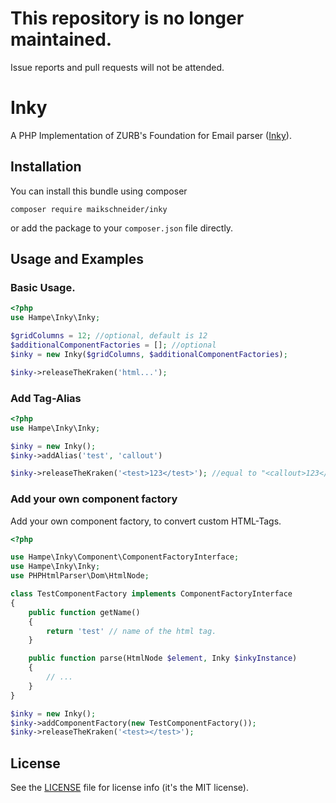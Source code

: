 # This repository is no longer maintained.
 
 Issue reports and pull requests will not be attended.

# Inky

A PHP Implementation of ZURB's Foundation for Email parser ([Inky](https://github.com/zurb/inky)).

## Installation

You can install this bundle using composer

    composer require maikschneider/inky

or add the package to your `composer.json` file directly.

## Usage and Examples

### Basic Usage.

```php
<?php
use Hampe\Inky\Inky;

$gridColumns = 12; //optional, default is 12
$additionalComponentFactories = []; //optional
$inky = new Inky($gridColumns, $additionalComponentFactories);

$inky->releaseTheKraken('html...');
```

### Add Tag-Alias

```php
<?php
use Hampe\Inky\Inky;

$inky = new Inky();
$inky->addAlias('test', 'callout')

$inky->releaseTheKraken('<test>123</test>'); //equal to "<callout>123</callout>"
```

### Add your own component factory

Add your own component factory, to convert custom HTML-Tags.

```php
<?php

use Hampe\Inky\Component\ComponentFactoryInterface;
use Hampe\Inky\Inky;
use PHPHtmlParser\Dom\HtmlNode;

class TestComponentFactory implements ComponentFactoryInterface
{
    public function getName()
    {
        return 'test' // name of the html tag.
    }

    public function parse(HtmlNode $element, Inky $inkyInstance)
    {
        // ...
    }
}

$inky = new Inky();
$inky->addComponentFactory(new TestComponentFactory());
$inky->releaseTheKraken('<test></test>');
```

## License
See the [LICENSE](LICENSE) file for license info (it's the MIT license).

